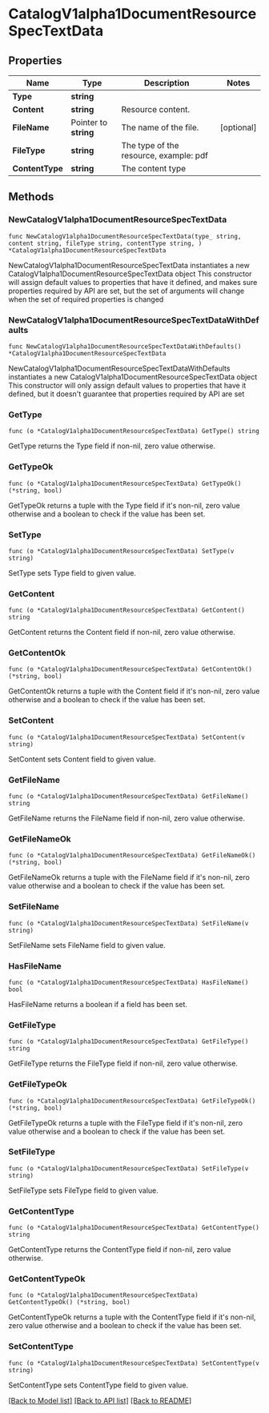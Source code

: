 # CatalogV1alpha1DocumentResourceSpecTextData

## Properties

Name | Type | Description | Notes
------------ | ------------- | ------------- | -------------
**Type** | **string** |  | 
**Content** | **string** | Resource content. | 
**FileName** | Pointer to **string** | The name of the file. | [optional] 
**FileType** | **string** | The type of the resource, example: pdf | 
**ContentType** | **string** | The content type | 

## Methods

### NewCatalogV1alpha1DocumentResourceSpecTextData

`func NewCatalogV1alpha1DocumentResourceSpecTextData(type_ string, content string, fileType string, contentType string, ) *CatalogV1alpha1DocumentResourceSpecTextData`

NewCatalogV1alpha1DocumentResourceSpecTextData instantiates a new CatalogV1alpha1DocumentResourceSpecTextData object
This constructor will assign default values to properties that have it defined,
and makes sure properties required by API are set, but the set of arguments
will change when the set of required properties is changed

### NewCatalogV1alpha1DocumentResourceSpecTextDataWithDefaults

`func NewCatalogV1alpha1DocumentResourceSpecTextDataWithDefaults() *CatalogV1alpha1DocumentResourceSpecTextData`

NewCatalogV1alpha1DocumentResourceSpecTextDataWithDefaults instantiates a new CatalogV1alpha1DocumentResourceSpecTextData object
This constructor will only assign default values to properties that have it defined,
but it doesn't guarantee that properties required by API are set

### GetType

`func (o *CatalogV1alpha1DocumentResourceSpecTextData) GetType() string`

GetType returns the Type field if non-nil, zero value otherwise.

### GetTypeOk

`func (o *CatalogV1alpha1DocumentResourceSpecTextData) GetTypeOk() (*string, bool)`

GetTypeOk returns a tuple with the Type field if it's non-nil, zero value otherwise
and a boolean to check if the value has been set.

### SetType

`func (o *CatalogV1alpha1DocumentResourceSpecTextData) SetType(v string)`

SetType sets Type field to given value.


### GetContent

`func (o *CatalogV1alpha1DocumentResourceSpecTextData) GetContent() string`

GetContent returns the Content field if non-nil, zero value otherwise.

### GetContentOk

`func (o *CatalogV1alpha1DocumentResourceSpecTextData) GetContentOk() (*string, bool)`

GetContentOk returns a tuple with the Content field if it's non-nil, zero value otherwise
and a boolean to check if the value has been set.

### SetContent

`func (o *CatalogV1alpha1DocumentResourceSpecTextData) SetContent(v string)`

SetContent sets Content field to given value.


### GetFileName

`func (o *CatalogV1alpha1DocumentResourceSpecTextData) GetFileName() string`

GetFileName returns the FileName field if non-nil, zero value otherwise.

### GetFileNameOk

`func (o *CatalogV1alpha1DocumentResourceSpecTextData) GetFileNameOk() (*string, bool)`

GetFileNameOk returns a tuple with the FileName field if it's non-nil, zero value otherwise
and a boolean to check if the value has been set.

### SetFileName

`func (o *CatalogV1alpha1DocumentResourceSpecTextData) SetFileName(v string)`

SetFileName sets FileName field to given value.

### HasFileName

`func (o *CatalogV1alpha1DocumentResourceSpecTextData) HasFileName() bool`

HasFileName returns a boolean if a field has been set.

### GetFileType

`func (o *CatalogV1alpha1DocumentResourceSpecTextData) GetFileType() string`

GetFileType returns the FileType field if non-nil, zero value otherwise.

### GetFileTypeOk

`func (o *CatalogV1alpha1DocumentResourceSpecTextData) GetFileTypeOk() (*string, bool)`

GetFileTypeOk returns a tuple with the FileType field if it's non-nil, zero value otherwise
and a boolean to check if the value has been set.

### SetFileType

`func (o *CatalogV1alpha1DocumentResourceSpecTextData) SetFileType(v string)`

SetFileType sets FileType field to given value.


### GetContentType

`func (o *CatalogV1alpha1DocumentResourceSpecTextData) GetContentType() string`

GetContentType returns the ContentType field if non-nil, zero value otherwise.

### GetContentTypeOk

`func (o *CatalogV1alpha1DocumentResourceSpecTextData) GetContentTypeOk() (*string, bool)`

GetContentTypeOk returns a tuple with the ContentType field if it's non-nil, zero value otherwise
and a boolean to check if the value has been set.

### SetContentType

`func (o *CatalogV1alpha1DocumentResourceSpecTextData) SetContentType(v string)`

SetContentType sets ContentType field to given value.



[[Back to Model list]](../README.md#documentation-for-models) [[Back to API list]](../README.md#documentation-for-api-endpoints) [[Back to README]](../README.md)


